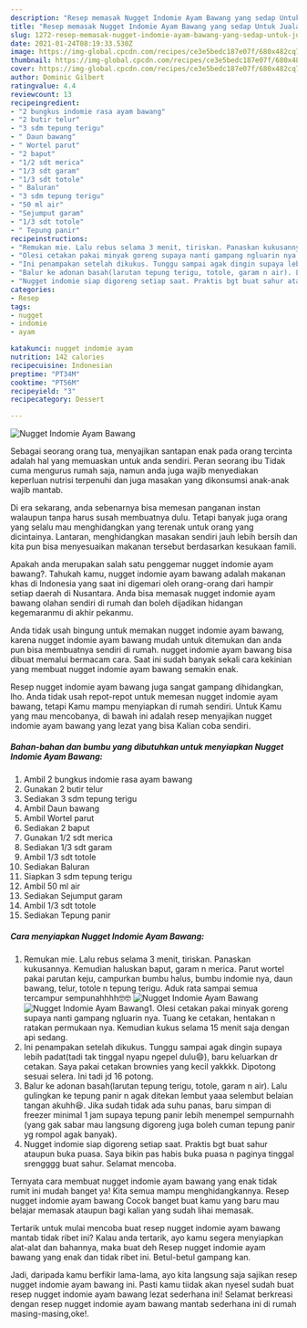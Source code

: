 ```yaml
---
description: "Resep memasak Nugget Indomie Ayam Bawang yang sedap Untuk Jualan"
title: "Resep memasak Nugget Indomie Ayam Bawang yang sedap Untuk Jualan"
slug: 1272-resep-memasak-nugget-indomie-ayam-bawang-yang-sedap-untuk-jualan
date: 2021-01-24T08:19:33.530Z
image: https://img-global.cpcdn.com/recipes/ce3e5bedc187e07f/680x482cq70/nugget-indomie-ayam-bawang-foto-resep-utama.jpg
thumbnail: https://img-global.cpcdn.com/recipes/ce3e5bedc187e07f/680x482cq70/nugget-indomie-ayam-bawang-foto-resep-utama.jpg
cover: https://img-global.cpcdn.com/recipes/ce3e5bedc187e07f/680x482cq70/nugget-indomie-ayam-bawang-foto-resep-utama.jpg
author: Dominic Gilbert
ratingvalue: 4.4
reviewcount: 13
recipeingredient:
- "2 bungkus indomie rasa ayam bawang"
- "2 butir telur"
- "3 sdm tepung terigu"
- " Daun bawang"
- " Wortel parut"
- "2 baput"
- "1/2 sdt merica"
- "1/3 sdt garam"
- "1/3 sdt totole"
- " Baluran"
- "3 sdm tepung terigu"
- "50 ml air"
- "Sejumput garam"
- "1/3 sdt totole"
- " Tepung panir"
recipeinstructions:
- "Remukan mie. Lalu rebus selama 3 menit, tiriskan. Panaskan kukusannya. Kemudian haluskan baput, garam n merica. Parut wortel pakai parutan keju, campurkan bumbu halus, bumbu indomie nya, daun bawang, telur, totole n tepung terigu. Aduk rata sampai semua tercampur sempunahhhh🤓🤓"
- "Olesi cetakan pakai minyak goreng supaya nanti gampang ngluarin nya. Tuang ke cetakan, hentakan n ratakan permukaan nya. Kemudian kukus selama 15 menit saja dengan api sedang."
- "Ini penampakan setelah dikukus. Tunggu sampai agak dingin supaya lebih padat(tadi tak tinggal nyapu ngepel dulu😄), baru keluarkan dr cetakan. Saya pakai cetakan brownies yang kecil yakkkk. Dipotong sesuai selera. Ini tadi jd 16 potong."
- "Balur ke adonan basah(larutan tepung terigu, totole, garam n air). Lalu gulingkan ke tepung panir n agak ditekan lembut yaaa selembut belaian tangan akuhh😆. Jika sudah tidak ada suhu panas, baru simpan di freezer minimal 1 jam supaya tepung panir lebih menempel sempurnahh (yang gak sabar mau langsung digoreng juga boleh cuman tepung panir yg rompol agak banyak)."
- "Nugget indomie siap digoreng setiap saat. Praktis bgt buat sahur ataupun buka puasa. Saya bikin pas habis buka puasa n paginya tinggal srengggg buat sahur. Selamat mencoba."
categories:
- Resep
tags:
- nugget
- indomie
- ayam

katakunci: nugget indomie ayam 
nutrition: 142 calories
recipecuisine: Indonesian
preptime: "PT34M"
cooktime: "PT56M"
recipeyield: "3"
recipecategory: Dessert

---
```



![Nugget Indomie Ayam Bawang](https://img-global.cpcdn.com/recipes/ce3e5bedc187e07f/680x482cq70/nugget-indomie-ayam-bawang-foto-resep-utama.jpg)

Sebagai seorang orang tua, menyajikan santapan enak pada orang tercinta adalah hal yang memuaskan untuk anda sendiri. Peran seorang ibu Tidak cuma mengurus rumah saja, namun anda juga wajib menyediakan keperluan nutrisi terpenuhi dan juga masakan yang dikonsumsi anak-anak wajib mantab.

Di era  sekarang, anda sebenarnya bisa memesan panganan instan walaupun tanpa harus susah membuatnya dulu. Tetapi banyak juga orang yang selalu mau menghidangkan yang terenak untuk orang yang dicintainya. Lantaran, menghidangkan masakan sendiri jauh lebih bersih dan kita pun bisa menyesuaikan makanan tersebut berdasarkan kesukaan famili. 



Apakah anda merupakan salah satu penggemar nugget indomie ayam bawang?. Tahukah kamu, nugget indomie ayam bawang adalah makanan khas di Indonesia yang saat ini digemari oleh orang-orang dari hampir setiap daerah di Nusantara. Anda bisa memasak nugget indomie ayam bawang olahan sendiri di rumah dan boleh dijadikan hidangan kegemaranmu di akhir pekanmu.

Anda tidak usah bingung untuk memakan nugget indomie ayam bawang, karena nugget indomie ayam bawang mudah untuk ditemukan dan anda pun bisa membuatnya sendiri di rumah. nugget indomie ayam bawang bisa dibuat memalui bermacam cara. Saat ini sudah banyak sekali cara kekinian yang membuat nugget indomie ayam bawang semakin enak.

Resep nugget indomie ayam bawang juga sangat gampang dihidangkan, lho. Anda tidak usah repot-repot untuk memesan nugget indomie ayam bawang, tetapi Kamu mampu menyiapkan di rumah sendiri. Untuk Kamu yang mau mencobanya, di bawah ini adalah resep menyajikan nugget indomie ayam bawang yang lezat yang bisa Kalian coba sendiri.

<!--inarticleads1-->

##### Bahan-bahan dan bumbu yang dibutuhkan untuk menyiapkan Nugget Indomie Ayam Bawang:

1. Ambil 2 bungkus indomie rasa ayam bawang
1. Gunakan 2 butir telur
1. Sediakan 3 sdm tepung terigu
1. Ambil  Daun bawang
1. Ambil  Wortel parut
1. Sediakan 2 baput
1. Gunakan 1/2 sdt merica
1. Sediakan 1/3 sdt garam
1. Ambil 1/3 sdt totole
1. Sediakan  Baluran
1. Siapkan 3 sdm tepung terigu
1. Ambil 50 ml air
1. Sediakan Sejumput garam
1. Ambil 1/3 sdt totole
1. Sediakan  Tepung panir




<!--inarticleads2-->

##### Cara menyiapkan Nugget Indomie Ayam Bawang:

1. Remukan mie. Lalu rebus selama 3 menit, tiriskan. Panaskan kukusannya. Kemudian haluskan baput, garam n merica. Parut wortel pakai parutan keju, campurkan bumbu halus, bumbu indomie nya, daun bawang, telur, totole n tepung terigu. Aduk rata sampai semua tercampur sempunahhhh🤓🤓
<img src="https://img-global.cpcdn.com/steps/853f1be97129884e/160x128cq70/nugget-indomie-ayam-bawang-langkah-memasak-1-foto.jpg" alt="Nugget Indomie Ayam Bawang"><img src="https://img-global.cpcdn.com/steps/b7d6923baf659697/160x128cq70/nugget-indomie-ayam-bawang-langkah-memasak-1-foto.jpg" alt="Nugget Indomie Ayam Bawang">1. Olesi cetakan pakai minyak goreng supaya nanti gampang ngluarin nya. Tuang ke cetakan, hentakan n ratakan permukaan nya. Kemudian kukus selama 15 menit saja dengan api sedang.
1. Ini penampakan setelah dikukus. Tunggu sampai agak dingin supaya lebih padat(tadi tak tinggal nyapu ngepel dulu😄), baru keluarkan dr cetakan. Saya pakai cetakan brownies yang kecil yakkkk. Dipotong sesuai selera. Ini tadi jd 16 potong.
1. Balur ke adonan basah(larutan tepung terigu, totole, garam n air). Lalu gulingkan ke tepung panir n agak ditekan lembut yaaa selembut belaian tangan akuhh😆. Jika sudah tidak ada suhu panas, baru simpan di freezer minimal 1 jam supaya tepung panir lebih menempel sempurnahh (yang gak sabar mau langsung digoreng juga boleh cuman tepung panir yg rompol agak banyak).
1. Nugget indomie siap digoreng setiap saat. Praktis bgt buat sahur ataupun buka puasa. Saya bikin pas habis buka puasa n paginya tinggal srengggg buat sahur. Selamat mencoba.




Ternyata cara membuat nugget indomie ayam bawang yang enak tidak rumit ini mudah banget ya! Kita semua mampu menghidangkannya. Resep nugget indomie ayam bawang Cocok banget buat kamu yang baru mau belajar memasak ataupun bagi kalian yang sudah lihai memasak.

Tertarik untuk mulai mencoba buat resep nugget indomie ayam bawang mantab tidak ribet ini? Kalau anda tertarik, ayo kamu segera menyiapkan alat-alat dan bahannya, maka buat deh Resep nugget indomie ayam bawang yang enak dan tidak ribet ini. Betul-betul gampang kan. 

Jadi, daripada kamu berfikir lama-lama, ayo kita langsung saja sajikan resep nugget indomie ayam bawang ini. Pasti kamu tiidak akan nyesel sudah buat resep nugget indomie ayam bawang lezat sederhana ini! Selamat berkreasi dengan resep nugget indomie ayam bawang mantab sederhana ini di rumah masing-masing,oke!.

